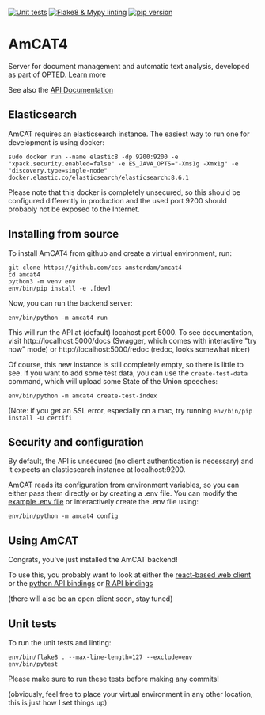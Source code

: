 [![Unit tests](https://github.com/ccs-amsterdam/amcat4/actions/workflows/unittests.yml/badge.svg)](https://github.com/ccs-amsterdam/amcat4/actions/workflows/unittests.yml)
[![Flake8 & Mypy linting](https://github.com/ccs-amsterdam/amcat4/actions/workflows/linting.yml/badge.svg)](https://github.com/ccs-amsterdam/amcat4/actions/workflows/linting.yml)
[![pip version](https://badge.fury.io/py/amcat4.svg)](https://badge.fury.io/py/amcat4)

# AmCAT4

Server for document management and automatic text analysis, developed as part of [OPTED](https://opted.eu).
[Learn more](https://opted.eu/fileadmin/user_upload/k_opted/OPTED_deliverable_D7.1.pdf)

See also the [API Documentation](apidoc.md)

## Elasticsearch

AmCAT requires an elasticsearch instance. The easiest way to run one for development is using docker:

```
sudo docker run --name elastic8 -dp 9200:9200 -e "xpack.security.enabled=false" -e ES_JAVA_OPTS="-Xms1g -Xmx1g" -e "discovery.type=single-node" docker.elastic.co/elasticsearch/elasticsearch:8.6.1
```

Please note that this docker is completely unsecured, so this should be configured differently in production and the used port 9200 should probably not be exposed to the Internet. 

## Installing from source

To install AmCAT4 from github and create a virtual environment, run:

```
git clone https://github.com/ccs-amsterdam/amcat4
cd amcat4
python3 -m venv env
env/bin/pip install -e .[dev]
```

Now, you can run the backend server:

```
env/bin/python -m amcat4 run
```
This will run the API at (default) locahost port 5000.
To see documentation, visit http://localhost:5000/docs (Swagger, which comes with interactive "try now" mode) or http://localhost:5000/redoc (redoc, looks somewhat nicer)

Of course, this new instance is still completely empty, so there is little to see.
If you want to add some test data, you can use the `create-test-data` command, which will upload some State of the Union speeches:

```
env/bin/python -m amcat4 create-test-index
```

(Note: if you get an SSL error, especially on a mac, try running `env/bin/pip install -U certifi`

## Security and configuration

By default, the API is unsecured (no client authentication is necessary) and it expects an elasticsearch instance at localhost:9200. 

AmCAT reads its configuration from environment variables, so you can either pass them directly or by creating a .env file. 
You can modify the [example .env file](.env.example) or interactively create the .env file using:

```
env/bin/python -m amcat4 config
```





## Using AmCAT

Congrats, you've just installed the AmCAT backend!

To use this, you probably want to look at either the [react-based web client](https://github.com/ccs-amsterdam/amcat4client) or the [python API bindings](https://github.com/ccs-amsterdam/amcat4apiclient) or [R API bindings](https://github.com/ccs-amsterdam/amcat4r)

(there will also be an open client soon, stay tuned)

## Unit tests

To run the unit tests and linting:

```
env/bin/flake8 . --max-line-length=127 --exclude=env
env/bin/pytest
```

Please make sure to run these tests before making any commits!

(obviously, feel free to place your virtual environment in any other location, this is just how I set things up)
